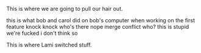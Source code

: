 This is where we are going to pull our hair out. 


this is what bob and carol did on bob's computer when working on the first feature
  knock knock
  who's there
nope
  merge conflict who?
  this is stupid we're fucked
i don't think so 



This is where Lami switched stuff.
